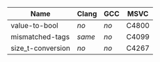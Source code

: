 Name                                  | Clang        | GCC              | MSVC  |
--------------------------------------|--------------|------------------|-------|
value-to-bool                         | *no*         | *no*             | C4800 |
mismatched-tags                       | *same*       | *no*             | C4099 |
size_t-conversion                     | *no*         | *no*             | C4267 |